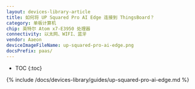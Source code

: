 ```yaml
---
layout: devices-library-article
title: 如何将 UP Squared Pro AI Edge 连接到 ThingsBoard？
category: 单板计算机
chip: 英特尔 Atom x7-E3950 处理器
connectivity: 以太网、WIFI、蓝牙
vendor: Aaeon
deviceImageFileName: up-squared-pro-ai-edge.png
docsPrefix: paas/
---
```



* TOC
{:toc}

{% include /docs/devices-library/guides/up-squared-pro-ai-edge.md %}